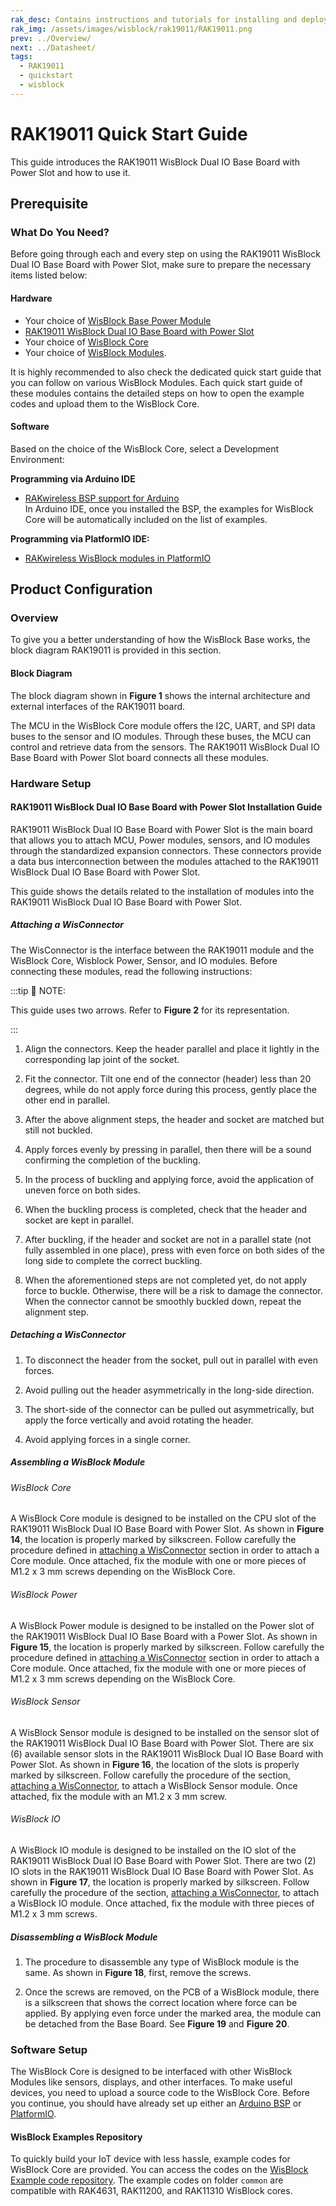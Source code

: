 ```yaml
---
rak_desc: Contains instructions and tutorials for installing and deploying your RAK19011. Instructions are written in a detailed and step-by-step manner for an easier experience in setting up your device. Aside from the hardware configuration, it also contains a software setup that includes detailed example codes that will help you get started.
rak_img: /assets/images/wisblock/rak19011/RAK19011.png
prev: ../Overview/
next: ../Datasheet/
tags:
  - RAK19011
  - quickstart
  - wisblock
---
```


# RAK19011 Quick Start Guide

This guide introduces the RAK19011 WisBlock Dual IO Base Board with Power Slot and how to use it.

## Prerequisite

### What Do You Need?

Before going through each and every step on using the RAK19011 WisBlock Dual IO Base Board with Power Slot, make sure to prepare the necessary items listed below:

#### Hardware

- Your choice of [WisBlock Base Power Module](https://docs.rakwireless.com/Product-Categories/WisBlock/#wisblock-base)
- [RAK19011 WisBlock Dual IO Base Board with Power Slot](https://store.rakwireless.com/products/rak19011-max-base-board-third-generation?utm_source=RAK19011&utm_medium=Document&utm_campaign=BuyFromStore)
- Your choice of [WisBlock Core](https://store.rakwireless.com/collections/wisblock-core)
- Your choice of [WisBlock Modules](https://store.rakwireless.com/pages/wisblock).

It is highly recommended to also check the dedicated quick start guide that you can follow on various WisBlock Modules. Each quick start guide of these modules contains the detailed steps on how to open the example codes and upload them to the WisBlock Core.

#### Software

Based on the choice of the WisBlock Core, select a Development Environment:

<b>Programming via Arduino IDE</b>
- [RAKwireless BSP support for Arduino](https://github.com/RAKWireless/RAKwireless-Arduino-BSP-Index)
<br>In Arduino IDE, once you installed the BSP, the examples for WisBlock Core will be automatically included on the list of examples.

<b>Programming via PlatformIO IDE:</b>
- [RAKwireless WisBlock modules in PlatformIO](https://github.com/RAKWireless/WisBlock/blob/master/PlatformIO/README.md)


## Product Configuration

### Overview

To give you a better understanding of how the WisBlock Base works, the block diagram RAK19011 is provided in this section.

#### Block Diagram

The block diagram shown in **Figure 1** shows the internal architecture and external interfaces of the RAK19011 board.


<rk-img
  src="/assets/images/wisblock/rak19011/quickstart/rak19011-block-diagram.png"
  width="90%"
  caption="RAK19011 WisBlock Dual IO Base Board with Power Slot block diagram"
/>

The MCU in the WisBlock Core module offers the I2C, UART, and SPI data buses to the sensor and IO modules. Through these buses, the MCU can control and retrieve data from the sensors. The RAK19011 WisBlock Dual IO Base Board with Power Slot board connects all these modules.


### Hardware Setup

#### RAK19011 WisBlock Dual IO Base Board with Power Slot Installation Guide

RAK19011 WisBlock Dual IO Base Board with Power Slot is the main board that allows you to attach MCU, Power modules, sensors, and IO modules through the standardized expansion connectors. These connectors provide a data bus interconnection between the modules attached to the RAK19011 WisBlock Dual IO Base Board with Power Slot.

This guide shows the details related to the installation of modules into the RAK19011 WisBlock Dual IO Base Board with Power Slot.

##### Attaching a WisConnector

The WisConnector is the interface between the RAK19011 module and the WisBlock Core, Wisblock Power, Sensor, and IO modules. Before connecting these modules, read the following instructions:

:::tip 📝 NOTE:

This guide uses two arrows. Refer to **Figure 2** for its representation.

:::

<rk-img
  src="/assets/images/wisblock/rak19011/quickstart/1.arrows.png"
  width="50%"
  caption="Notation within the guide"
/>

1. Align the connectors. Keep the header parallel and place it lightly in the corresponding lap joint of the socket.

<rk-img
  src="/assets/images/wisblock/rak19011/quickstart/2.alignment.png"
  width="75%"
  caption="Alignment of WisConnector"
/>

2. Fit the connector. Tilt one end of the connector (header) less than 20 degrees, while do not apply force during this process, gently place the other end in parallel.

<rk-img
  src="/assets/images/wisblock/rak19011/quickstart/3.header-to-socket.png"
  width="75%"
  caption="Fit the WisConnector’s header inside of the socket"
/>

3. After the above alignment steps, the header and socket are matched but still not buckled.

<rk-img
  src="/assets/images/wisblock/rak19011/quickstart/4.header-matched.png"
  width="75%"
  caption="WisConnector’s header matched inside of the socket"
/>

4. Apply forces evenly by pressing in parallel, then there will be a sound confirming the completion of the buckling.

<rk-img
  src="/assets/images/wisblock/rak19011/quickstart/5.buckle-the-head.png"
  width="75%"
  caption="Apply forces to buckle the heard to the socket "
/>

5. In the process of buckling and applying force, avoid the application of uneven force on both sides.

<rk-img
  src="/assets/images/wisblock/rak19011/quickstart/6.uneven-forces.png"
  width="75%"
  caption="Avoid applying uneven forces"
/>

6. When the buckling process is completed, check that the header and socket are kept in parallel.

<rk-img
  src="/assets/images/wisblock/rak19011/quickstart/7.buckle-header-to-socket.png"
  width="75%"
  caption="Correct way to buckle the WisConnector’s header to the socket"
/>

7. After buckling, if the header and socket are not in a parallel state (not fully assembled in one place), press with even force on both sides of the long side to complete the correct buckling.


<rk-img
  src="/assets/images/wisblock/rak19011/quickstart/8.not-parallel.png"
  width="75%"
  caption="WisConnector’s header is not parallel to the socket"
/>

8. When the aforementioned steps are not completed yet, do not apply force to buckle. Otherwise, there will be a risk to damage the connector. When the connector cannot be smoothly buckled down, repeat the alignment step.

##### Detaching a WisConnector

1. To disconnect the header from the socket, pull out in parallel with even forces.


<rk-img
  src="/assets/images/wisblock/rak19011/quickstart/9.detach-header.png"
  width="75%"
  caption="Correct way: Applying even forces to detach the header from the socket"
/>

2. Avoid pulling out the header asymmetrically in the long-side direction.

<rk-img
  src="/assets/images/wisblock/rak19011/quickstart/10.wrong-way-of-detaching.png"
  width="60%"
  caption="Wrong way: Applying uneven forces to detach the header from the socket"
/>

3. The short-side of the connector can be pulled out asymmetrically, but apply the force vertically and avoid rotating the header.


<rk-img
  src="/assets/images/wisblock/rak19011/quickstart/11.dont-rotate.png"
  width="60%"
  caption="Wrong way: Do not rotate the header"
/>

4. Avoid applying forces in a single corner.

<rk-img
  src="/assets/images/wisblock/rak19011/quickstart/12.dont-apply-force.png"
  width="55%"
  caption="Wrong way: Do not apply force in a single corner of the header"
/>

#####  Assembling a WisBlock Module

###### WisBlock Core

A WisBlock Core module is designed to be installed on the CPU slot of the RAK19011 WisBlock Dual IO Base Board with Power Slot. As shown in **Figure 14**, the location is properly marked by silkscreen. Follow carefully the procedure defined in [attaching a WisConnector](#attaching-a-wisconnector) section in order to attach a Core module. Once attached, fix the module with one or more pieces of M1.2 x 3&nbsp;mm screws depending on the WisBlock Core.


<rk-img
  src="/assets/images/wisblock/rak19011/quickstart/rak19001-core-assembly.png"
  width="60%"
  caption="WisBlock Core silkscreen on the RAK19011 Base Board"
/>


###### WisBlock Power

A WisBlock Power module is designed to be installed on the Power slot of the RAK19011 WisBlock Dual IO Base Board with a Power Slot. As shown in **Figure 15**, the location is properly marked by silkscreen. Follow carefully the procedure defined in [attaching a WisConnector](#attaching-a-wisconnector) section in order to attach a Core module. Once attached, fix the module with one or more pieces of M1.2 x 3&nbsp;mm screws depending on the WisBlock Core.


<rk-img
  src="/assets/images/wisblock/rak19011/quickstart/rak19001-core-assembly.png"
  width="60%"
  caption="WisBlock Power silkscreen on the RAK19011 Base Board"
/>

###### WisBlock Sensor

A WisBlock Sensor module is designed to be installed on the sensor slot of the RAK19011 WisBlock Dual IO Base Board with Power Slot. There are six (6) available sensor slots in the RAK19011 WisBlock Dual IO Base Board with Power Slot. As shown in **Figure 16**, the location of the slots is properly marked by silkscreen. Follow carefully the procedure of the section, [attaching a WisConnector](#attaching-a-wisconnector), to attach a WisBlock Sensor module. Once attached, fix the module with an M1.2 x 3&nbsp;mm screw.

<rk-img
  src="/assets/images/wisblock/rak19011/quickstart/rak19001-sensor-assembly.png"
  width="60%"
  caption="WisBlock Sensor silkscreen on the RAK19011 Base Board"
/>

###### WisBlock IO

A WisBlock IO module is designed to be installed on the IO slot of the RAK19011 WisBlock Dual IO Base Board with Power Slot. There are two (2) IO slots in the RAK19011 WisBlock Dual IO Base Board with Power Slot. As shown in **Figure 17**, the location is properly marked by silkscreen. Follow carefully the procedure of the section, [attaching a WisConnector](#attaching-a-wisconnector), to attach a WisBlock IO module. Once attached, fix the module with three pieces of M1.2 x 3&nbsp;mm screws.


<rk-img
  src="/assets/images/wisblock/rak19011/quickstart/rak19001-io-assembly.png"
  width="60%"
  caption="WisBlock IO silkscreen on the RAK19011 Base Board"
/>

##### Disassembling a WisBlock Module

1. The procedure to disassemble any type of WisBlock module is the same. As shown in **Figure 18**, first, remove the screws.

<rk-img
  src="/assets/images/wisblock/rak19011/quickstart/rak19001-unscrew.png"
  width="60%"
  caption="Removing screws from the WisBlock module"
/>

2. Once the screws are removed, on the PCB of a WisBlock module, there is a silkscreen that shows the correct location where force can be applied. By applying even force under the marked area, the module can be detached from the Base Board. See **Figure 19** and **Figure 20**.


<rk-img
  src="/assets/images/wisblock/rak19011/quickstart/17.detaching-silkscreen.png"
  width="75%"
  caption="Detaching silkscreen on the WisBlock module"
/>


<rk-img
  src="/assets/images/wisblock/rak19011/quickstart/18.detaching-module.png"
  width="65%"
  caption="Applying even forces on the proper location of a WisBlock module to detach the module from the Base Board"
/>

### Software Setup

The WisBlock Core is designed to be interfaced with other WisBlock Modules like sensors, displays, and other interfaces. To make useful devices, you need to upload a source code to the WisBlock Core.
Before you continue, you should have already set up either an [Arduino BSP](https://github.com/RAKWireless/RAKwireless-Arduino-BSP-Index) or
[PlatformIO](https://github.com/RAKWireless/WisBlock/blob/master/PlatformIO/README.md).

#### WisBlock Examples Repository

To quickly build your IoT device with less hassle, example codes for WisBlock Core are provided. You can access the codes on the [WisBlock Example code repository](https://github.com/RAKWireless/WisBlock/tree/master/examples). The example codes on folder `common` are compatible with RAK4631, RAK11200, and RAK11310 WisBlock cores.

